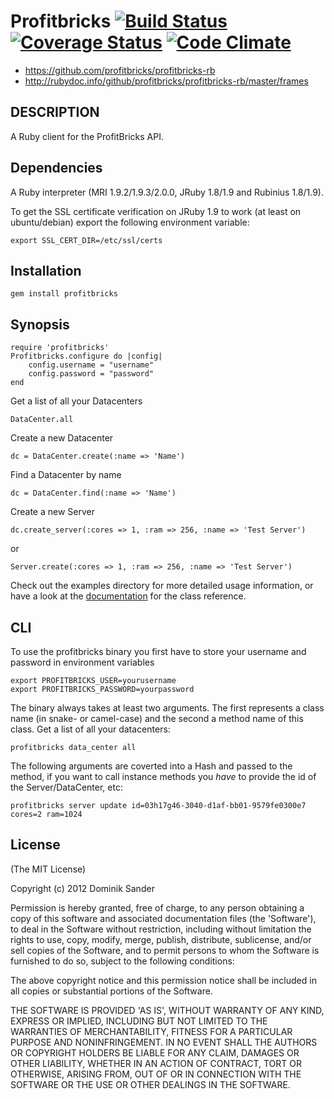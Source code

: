 # Profitbricks [![Build Status](https://secure.travis-ci.org/dsander/profitbricks.png?branch=master)](http://travis-ci.org/dsander/profitbricks) [![Coverage Status](https://coveralls.io/repos/dsander/profitbricks/badge.png?branch=master)](https://coveralls.io/r/dsander/profitbricks) [![Code Climate](https://codeclimate.com/github/dsander/profitbricks.png)](https://codeclimate.com/github/dsander/profitbricks)

* https://github.com/profitbricks/profitbricks-rb
* http://rubydoc.info/github/profitbricks/profitbricks-rb/master/frames


## DESCRIPTION
A Ruby client for the ProfitBricks API.

## Dependencies
A Ruby interpreter (MRI 1.9.2/1.9.3/2.0.0, JRuby 1.8/1.9 and Rubinius 1.8/1.9).

To get the SSL certificate verification on JRuby 1.9 to work (at least on ubuntu/debian) export the following environment variable:

	export SSL_CERT_DIR=/etc/ssl/certs

## Installation
	gem install profitbricks


## Synopsis
	require 'profitbricks'
	Profitbricks.configure do |config|
		config.username = "username"
		config.password = "password"
	end

Get a list of all your Datacenters

	DataCenter.all

Create a new Datacenter

	dc = DataCenter.create(:name => 'Name')

Find a Datacenter by name

	dc = DataCenter.find(:name => 'Name')

Create a new Server

	dc.create_server(:cores => 1, :ram => 256, :name => 'Test Server')

or

	Server.create(:cores => 1, :ram => 256, :name => 'Test Server')

Check out the examples directory for more detailed usage information, or have a look at the [documentation](http://rubydoc.info/github/dsander/profitbricks/master/frames) for the class reference.

## CLI

To use the profitbricks binary you first have to store your username and password in environment variables

 	export PROFITBRICKS_USER=yourusername
 	export PROFITBRICKS_PASSWORD=yourpassword

The binary always takes at least two arguments. The first represents a class name (in snake- or camel-case) and the second a method name of this class.
Get a list of all your datacenters:

 	profitbricks data_center all

The following arguments are coverted into a Hash and passed to the method, if you want to call instance methods you _have_ to provide the id of the Server/DataCenter, etc:

 	profitbricks server update id=03h17g46-3040-d1af-bb01-9579fe0300e7 cores=2 ram=1024

## License
(The MIT License)

Copyright (c) 2012 Dominik Sander

Permission is hereby granted, free of charge, to any person obtaining
a copy of this software and associated documentation files (the
'Software'), to deal in the Software without restriction, including
without limitation the rights to use, copy, modify, merge, publish,
distribute, sublicense, and/or sell copies of the Software, and to
permit persons to whom the Software is furnished to do so, subject to
the following conditions:

The above copyright notice and this permission notice shall be
included in all copies or substantial portions of the Software.

THE SOFTWARE IS PROVIDED 'AS IS', WITHOUT WARRANTY OF ANY KIND,
EXPRESS OR IMPLIED, INCLUDING BUT NOT LIMITED TO THE WARRANTIES OF
MERCHANTABILITY, FITNESS FOR A PARTICULAR PURPOSE AND NONINFRINGEMENT.
IN NO EVENT SHALL THE AUTHORS OR COPYRIGHT HOLDERS BE LIABLE FOR ANY
CLAIM, DAMAGES OR OTHER LIABILITY, WHETHER IN AN ACTION OF CONTRACT,
TORT OR OTHERWISE, ARISING FROM, OUT OF OR IN CONNECTION WITH THE
SOFTWARE OR THE USE OR OTHER DEALINGS IN THE SOFTWARE.
